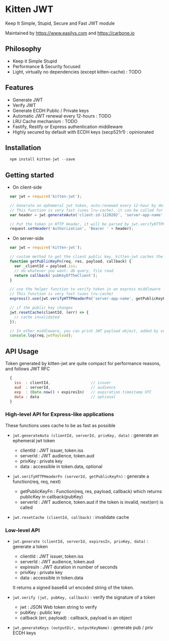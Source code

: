 # Kitten JWT

Keep It Simple, Stupid, Secure and Fast JWT module

Maintained by https://www.easilys.com and https://carbone.io

## Philosophy

- Keep it Simple Stupid
- Performance & Security focused
- Light, virtually no dependencies (except kitten-cache) : TODO

## Features

- Generate JWT
- Verify JWT
- Generate ECDH Public / Private keys
- Automatic JWT renewal every 12-hours : TODO
- LRU Cache mechanism : TODO
- Fastify, Restify or Express authentication middleware
- Highly secured by default with ECDH keys (secp521r1) : opinionated


## Installation

```js
  npm install kitten-jwt --save
```

## Getting started


* On client-side

```js
  var jwt = require('kitten-jwt');

  // Generate an ephemeral jwt token, auto-renewed every 12-hour by default
  // This function is very fast (uses lru-cache), it can be called for every HTTP request
  var header = jwt.generateAuto('client-id-1220202', 'server-app-name', 'privKeyOfTheClient');

  // Put the token in HTTP Header, it will be parsed by jwt.verifyHTTPHeaderFn automatically
  request.setHeader('Authorization', 'Bearer ' + header);

```

* On server-side 

```js
  var jwt = require('kitten-jwt');

  // custom method to get the client public key, kitten-jwt caches the result automatically
  function getPublicKeyFn(req, res, payload, callback) {
    var _clientId = payload.iss;
    // do whatever you want: db query, file read
    return callback('pubKeyOfTheClient');
  }

  // use the helper function to verify token in an express middleware
  // This function is very fast (uses lru-cache)
  express().use(jwt.verifyHTTPHeaderFn('server-app-name', getPublicKeyFn));

  // if the public key changes
  jwt.resetCache(clientId, (err) => {
    // cache invalidated
  });

  // In other middleware, you can print JWT payload object, added by verifyHTTPHeaderFn
  console.log(req.jwtPayload);
```


## API Usage

Token generated by kitten-jwt are quite compact for performance reasons, and follows JWT RFC

```js
  {
    iss  : clientId,                  // issuer
    aud  : serverId,                  // audience
    exp  : (Date.now() + expiresIn)   // expiration timestamp UTC
    data : data                       // optional
  }
```


### High-level API for Express-like applications

These functions uses cache to be as fast as possible

* `jwt.generateAuto (clientId, serverId, privKey, data)` : generate an ephemeral jwt token

  - clientId  : JWT issuer, token.iss
  - serverId  : JWT audience, token.aud
  - privKey   : private key
  - data      : accessible in token.data, optional

* `jwt.verifyHTTPHeaderFn (serverId, getPublicKeyFn)` : generate a function(req, req, next)

  - getPublicKeyFn    : Function(req, res, payload, callback) which returns publicKey in callback(pubKey)
  - serverId          : JWT audience, token.aud
  if the token is invalid, next(err) is called

* `jwt.resetCache (clientId, callback)` : invalidate cache


### Low-level API


* `jwt.generate (clientId, serverId, expiresIn, privKey, data)` : generate a token

  - clientId  : JWT issuer, token.iss
  - serverId  : JWT audience, token.aud
  - expiresIn : JWT duration in number of seconds
  - privKey   : private key
  - data      : accessible in token.data

  It returns a signed base64 url encoded string of the token.

* `jwt.verify (jwt, pubKey, callback)` : verify the signature of a token

  - jwt                     : JSON Web token string to verify
  - pubKey                  : public key
  - callback (err, payload) : callback, payload is an object

* `jwt.generateKeys (outputDir, outputKeyName)` : generate pub / priv ECDH keys

